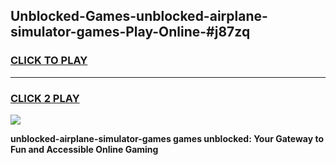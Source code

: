 
## Unblocked-Games-unblocked-airplane-simulator-games-Play-Online-#j87zq
<h3>
<a href="https://premium.freeplayer.one?title=unblocked-airplane-simulator-games&ref=27F">CLICK TO PLAY</a></h3>
<hr>

<h3>
<a href="https://premium.freeplayer.one?title=unblocked-airplane-simulator-games&ref=27F">CLICK 2 PLAY</a>
  
</h3>

<a href="https://premium.freeplayer.one?title=unblocked-airplane-simulator-games&ref=27F"><img src="https://clearcache.store/games.png"></a>


**unblocked-airplane-simulator-games games unblocked: Your Gateway to Fun and Accessible Online Gaming**
